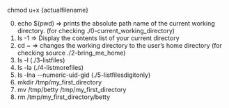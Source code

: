 chmod u+x {actualfilename}

0) echo $(pwd) =>  prints the absolute path name of the current working directory. (for checking ./0-current_working_directory)
1) ls -1 => Display the contents list of your current directory
2) cd ~ => changes the working directory to the user’s home directory (for checking source ./2-bring_me_home)
3) ls -l  (./3-listfiles)
4) ls -la (./4-listmorefiles)
5) ls -lna --numeric-uid-gid (./5-listfilesdigitonly)
6) mkdir /tmp/my_first_directory
7) mv /tmp/betty /tmp/my_first_directory
8) rm /tmp/my_first_directory/betty

